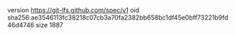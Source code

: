 version https://git-lfs.github.com/spec/v1
oid sha256:ae3546113fc38218c07cb3a70fa2382bb658bc1df45e0bff73221b9fd46d4746
size 1887
